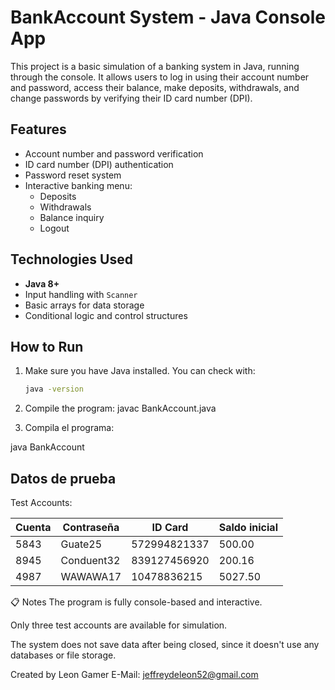 # BankAccount System - Java Console App

This project is a basic simulation of a banking system in Java, running through the console. It allows users to log in using their account number and password, access their balance, make deposits, withdrawals, and change passwords by verifying their ID card number (DPI).

## Features

- Account number and password verification
- ID card number (DPI) authentication
- Password reset system
- Interactive banking menu:
  - Deposits
  - Withdrawals
  - Balance inquiry
  - Logout

## Technologies Used

- **Java 8+**
- Input handling with `Scanner`
- Basic arrays for data storage
- Conditional logic and control structures

## How to Run

1. Make sure you have Java installed. You can check with:

   ```bash
   java -version


2. Compile the program:
    javac BankAccount.java

3. Compila el programa:

java BankAccount


## Datos de prueba
Test Accounts:

| Cuenta | Contraseña | ID Card      | Saldo inicial |
| ------ | ---------- | ------------ | ------------- |
| 5843   | Guate25    | 572994821337 | 500.00        |
| 8945   | Conduent32 | 839127456920 | 200.16        |
| 4987   | WAWAWA17   | 10478836215  | 5027.50       |


📋 Notes
The program is fully console-based and interactive.

Only three test accounts are available for simulation.

The system does not save data after being closed, since it doesn't use any databases or file storage.


Created by Leon Gamer
E-Mail: jeffreydeleon52@gmail.com

